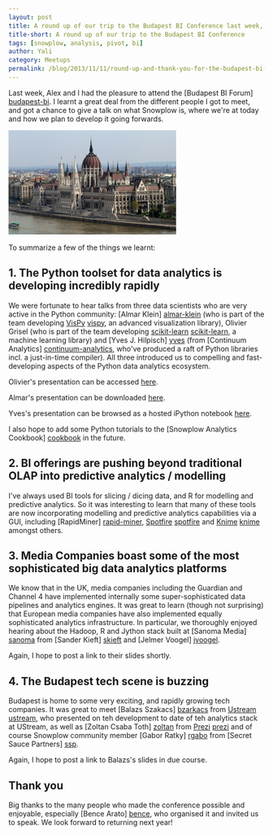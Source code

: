 ```yaml
---
layout: post
title: A round up of our trip to the Budapest BI Conference last week, and a thank you to the many people who made the trip so worthwhile
title-short: A round up of our trip to the Budapest BI Conference
tags: [snowplow, analysis, pivot, bi]
author: Yali
category: Meetups
permalink: /blog/2013/11/11/round-up-and-thank-you-for-the-budapest-bi-conference-last-week
---
```


Last week, Alex and I had the pleasure to attend the [Budapest BI Forum] [budapest-bi]. I learnt a great deal from the different people I got to meet, and got a chance to give a talk on what Snowplow is, where we're at today and how we plan to develop it going forwards.

![budapest][pic]

To summarize a few of the things we learnt:

<!--more-->

## 1. The Python toolset for data analytics is developing incredibly rapidly

We were fortunate to hear talks from three data scientists who are very active in the Python community: [Almar Klein] [almar-klein] (who is part of the team developing [VisPy] [vispy], an advanced visualization library), Olivier Grisel (who is part of the team developing [scikit-learn] [scikit-learn], a machine learning library) and [Yves J. Hilpisch] [yves] (from [Continuum Analytics] [continuum-analytics], who've produced a raft of Python libraries incl. a just-in-time compiler). All three introduced us to compelling and fast-developing aspects of the Python data analytics ecosystem.

Olivier's presentation can be accessed [here](https://speakerdeck.com/ogrisel/growing-randomized-trees-in-the-cloud-1).

Almar's presentation can be downloaded [here](https://github.com/vispy/assets/raw/master/vispy-biforum-2013.pdf).

Yves's presentation can be browsed as a hosted iPython notebook [here](https://www.wakari.io/sharing/bundle/yves/CAE_Python_Next_Gen_Analytics).

I also hope to add some Python tutorials to the [Snowplow Analytics Cookbook] [cookbook] in the future.

## 2. BI offerings are pushing beyond traditional OLAP into predictive analytics / modelling

I've always used BI tools for slicing / dicing data, and R for modelling and predictive analytics. So it was interesting to learn that many of these tools are now incorporating modelling and predictive analytics capabilities via a GUI, including [RapidMiner] [rapid-miner], [Spotfire] [spotfire] and [Knime] [knime] amongst others.

## 3. Media Companies boast some of the most sophisticated big data analytics platforms

We know that in the UK, media companies including the Guardian and Channel 4 have implemented internally some super-sophisticated data pipelines and analytics engines. It was great to learn (though not surprising) that European media companies have also implemented equally sophisticated analytics infrastructure. In particular, we thoroughly enjoyed hearing about the Hadoop, R and Jython stack built at [Sanoma Media] [sanoma] from [Sander Kieft] [skieft] and [Jelmer Voogel] [jvoogel].

Again, I hope to post a link to their slides shortly.

## 4. The Budapest tech scene is buzzing

Budapest is home to some very exciting, and rapidly growing tech companies. It was great to meet [Balazs Szakacs] [bzarkacs] from [Ustream] [ustream], who presented on teh development to date of teh analytics stack at UStream, as well as [Zoltan Csaba Toth] [zoltan] from [Prezi] [prezi] and of course Snowplow community member [Gabor Ratky] [rgabo] from [Secret Sauce Partners] [ssp].

Again, I hope to post a link to Balazs's slides in due course.

## Thank you

Big thanks to the many people who made the conference possible and enjoyable, especially [Bence Arato] [bence], who organised it and invited us to speak. We look forward to returning next year!

[budapest-bi]: http://budapestbiforum.com/
[vispy]: http://vispy.org/
[almar-klein]: https://twitter.com/almarklein
[scikit-learn]: http://scikit-learn.org/stable/
[olivier-grisel]: https://twitter.com/ogrisel
[continuum-analytics]: http://www.continuum.io/
[yves]: https://twitter.com/dyjh
[cookbook]: http://snowplowanalytics.com/analytics/index.html
[rapid-miner]: http://rapidminer.com/
[spotfire]: http://spotfire.tibco.com/
[knime]: http://www.knime.org/
[sanoma]: http://www.sanoma.com/
[skieft]: https://twitter.com/skieft
[jvoogel]: https://twitter.com/Voogeltje
[bzarkacs]: http://budapestbiforum.com/program/innovative-bi-day/balazs-szakacs-the-bi-journey-of-ustream/
[ustream]: http://www.ustream.tv/
[zoltan]: hu.linkedin.com/in/zoltanctoth/
[prezi]: http://prezi.com/
[rgabo]: https://twitter.com/rgabo
[ssp]: http://secretsaucepartners.com/
[bence]: https://twitter.com/BenceArato
[pic]: /assets/img/blog/2013/11/budapest.jpg
